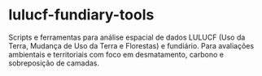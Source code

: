 # lulucf-fundiary-tools
Scripts e ferramentas para análise espacial de dados LULUCF (Uso da Terra, Mudança de Uso da Terra e Florestas) e fundiário. Para avaliações ambientais e territoriais com foco em desmatamento, carbono e sobreposição de camadas.

